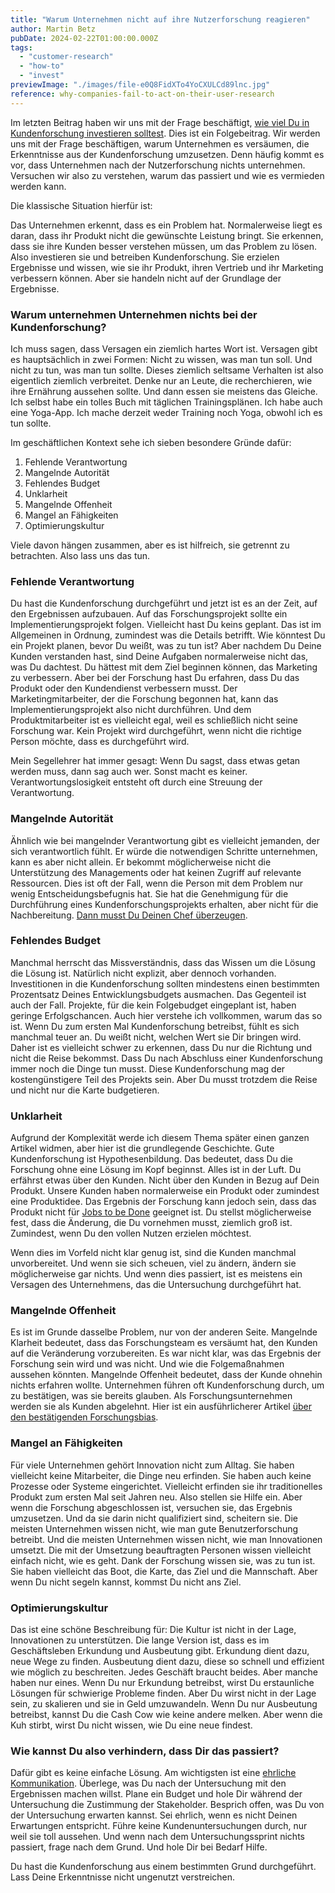 ```yaml
---
title: "Warum Unternehmen nicht auf ihre Nutzerforschung reagieren"
author: Martin Betz
pubDate: 2024-02-22T01:00:00.000Z
tags:
  - "customer-research"
  - "how-to"
  - "invest"
previewImage: "./images/file-e0Q8FidXTo4YoCXULCd89lnc.jpg"
reference: why-companies-fail-to-act-on-their-user-research
---
```


Im letzten Beitrag haben wir uns mit der Frage beschäftigt, [wie viel Du in Kundenforschung investieren solltest](/blog/wie-viel-sollte-ich-in-die-benutzerforschung-investieren). Dies ist ein Folgebeitrag. Wir werden uns mit der Frage beschäftigen, warum Unternehmen es versäumen, die Erkenntnisse aus der Kundenforschung umzusetzen. Denn häufig kommt es vor, dass Unternehmen nach der Nutzerforschung nichts unternehmen. Versuchen wir also zu verstehen, warum das passiert und wie es vermieden werden kann.

Die klassische Situation hierfür ist:

Das Unternehmen erkennt, dass es ein Problem hat. Normalerweise liegt es daran, dass ihr Produkt nicht die gewünschte Leistung bringt. Sie erkennen, dass sie ihre Kunden besser verstehen müssen, um das Problem zu lösen. Also investieren sie und betreiben Kundenforschung. Sie erzielen Ergebnisse und wissen, wie sie ihr Produkt, ihren Vertrieb und ihr Marketing verbessern können. Aber sie handeln nicht auf der Grundlage der Ergebnisse.

### Warum unternehmen Unternehmen nichts bei der Kundenforschung?

Ich muss sagen, dass Versagen ein ziemlich hartes Wort ist. Versagen gibt es hauptsächlich in zwei Formen: Nicht zu wissen, was man tun soll. Und nicht zu tun, was man tun sollte. Dieses ziemlich seltsame Verhalten ist also eigentlich ziemlich verbreitet. Denke nur an Leute, die recherchieren, wie ihre Ernährung aussehen sollte. Und dann essen sie meistens das Gleiche. Ich selbst habe ein tolles Buch mit täglichen Trainingsplänen. Ich habe auch eine Yoga-App. Ich mache derzeit weder Training noch Yoga, obwohl ich es tun sollte.

Im geschäftlichen Kontext sehe ich sieben besondere Gründe dafür:

1. Fehlende Verantwortung
2. Mangelnde Autorität
3. Fehlendes Budget
4. Unklarheit
5. Mangelnde Offenheit
6. Mangel an Fähigkeiten
7. Optimierungskultur

Viele davon hängen zusammen, aber es ist hilfreich, sie getrennt zu betrachten. Also lass uns das tun.

### Fehlende Verantwortung

Du hast die Kundenforschung durchgeführt und jetzt ist es an der Zeit, auf den Ergebnissen aufzubauen. Auf das Forschungsprojekt sollte ein Implementierungsprojekt folgen. Vielleicht hast Du keins geplant. Das ist im Allgemeinen in Ordnung, zumindest was die Details betrifft. Wie könntest Du ein Projekt planen, bevor Du weißt, was zu tun ist? Aber nachdem Du Deine Kunden verstanden hast, sind Deine Aufgaben normalerweise nicht das, was Du dachtest. Du hättest mit dem Ziel beginnen können, das Marketing zu verbessern. Aber bei der Forschung hast Du erfahren, dass Du das Produkt oder den Kundendienst verbessern musst. Der Marketingmitarbeiter, der die Forschung begonnen hat, kann das Implementierungsprojekt also nicht durchführen. Und dem Produktmitarbeiter ist es vielleicht egal, weil es schließlich nicht seine Forschung war. Kein Projekt wird durchgeführt, wenn nicht die richtige Person möchte, dass es durchgeführt wird.

Mein Segellehrer hat immer gesagt: Wenn Du sagst, dass etwas getan werden muss, dann sag auch wer. Sonst macht es keiner. Verantwortungslosigkeit entsteht oft durch eine Streuung der Verantwortung.

### Mangelnde Autorität

Ähnlich wie bei mangelnder Verantwortung gibt es vielleicht jemanden, der sich verantwortlich fühlt. Er würde die notwendigen Schritte unternehmen, kann es aber nicht allein. Er bekommt möglicherweise nicht die Unterstützung des Managements oder hat keinen Zugriff auf relevante Ressourcen. Dies ist oft der Fall, wenn die Person mit dem Problem nur wenig Entscheidungsbefugnis hat. Sie hat die Genehmigung für die Durchführung eines Kundenforschungsprojekts erhalten, aber nicht für die Nachbereitung. [Dann musst Du Deinen Chef überzeugen](/blog/wie-ueberzeugen-sie-ihren-chef).

### Fehlendes Budget

Manchmal herrscht das Missverständnis, dass das Wissen um die Lösung die Lösung ist. Natürlich nicht explizit, aber dennoch vorhanden. Investitionen in die Kundenforschung sollten mindestens einen bestimmten Prozentsatz Deines Entwicklungsbudgets ausmachen. Das Gegenteil ist auch der Fall. Projekte, für die kein Folgebudget eingeplant ist, haben geringe Erfolgschancen. Auch hier verstehe ich vollkommen, warum das so ist. Wenn Du zum ersten Mal Kundenforschung betreibst, fühlt es sich manchmal teuer an. Du weißt nicht, welchen Wert sie Dir bringen wird. Daher ist es vielleicht schwer zu erkennen, dass Du nur die Richtung und nicht die Reise bekommst. Dass Du nach Abschluss einer Kundenforschung immer noch die Dinge tun musst. Diese Kundenforschung mag der kostengünstigere Teil des Projekts sein. Aber Du musst trotzdem die Reise und nicht nur die Karte budgetieren.

### Unklarheit

Aufgrund der Komplexität werde ich diesem Thema später einen ganzen Artikel widmen, aber hier ist die grundlegende Geschichte. Gute Kundenforschung ist Hypothesenbildung. Das bedeutet, dass Du die Forschung ohne eine Lösung im Kopf beginnst. Alles ist in der Luft. Du erfährst etwas über den Kunden. Nicht über den Kunden in Bezug auf Dein Produkt. Unsere Kunden haben normalerweise ein Produkt oder zumindest eine Produktidee. Das Ergebnis der Forschung kann jedoch sein, dass das Produkt nicht für [Jobs to be Done](/blog/verstehen-die-zu-erledigenden-aufgaben-perspektive) geeignet ist. Du stellst möglicherweise fest, dass die Änderung, die Du vornehmen musst, ziemlich groß ist. Zumindest, wenn Du den vollen Nutzen erzielen möchtest.

Wenn dies im Vorfeld nicht klar genug ist, sind die Kunden manchmal unvorbereitet. Und wenn sie sich scheuen, viel zu ändern, ändern sie möglicherweise gar nichts. Und wenn dies passiert, ist es meistens ein Versagen des Unternehmens, das die Untersuchung durchgeführt hat.

### Mangelnde Offenheit

Es ist im Grunde dasselbe Problem, nur von der anderen Seite. Mangelnde Klarheit bedeutet, dass das Forschungsteam es versäumt hat, den Kunden auf die Veränderung vorzubereiten. Es war nicht klar, was das Ergebnis der Forschung sein wird und was nicht. Und wie die Folgemaßnahmen aussehen könnten. Mangelnde Offenheit bedeutet, dass der Kunde ohnehin nichts erfahren wollte. Unternehmen führen oft Kundenforschung durch, um zu bestätigen, was sie bereits glauben. Als Forschungsunternehmen werden sie als Kunden abgelehnt. Hier ist ein ausführlicherer Artikel [über den bestätigenden Forschungsbias](/blog/wie-vermeidet-man-den-bestaetigenden-forschungsbias).

### Mangel an Fähigkeiten

Für viele Unternehmen gehört Innovation nicht zum Alltag. Sie haben vielleicht keine Mitarbeiter, die Dinge neu erfinden. Sie haben auch keine Prozesse oder Systeme eingerichtet. Vielleicht erfinden sie ihr traditionelles Produkt zum ersten Mal seit Jahren neu. Also stellen sie Hilfe ein. Aber wenn die Forschung abgeschlossen ist, versuchen sie, das Ergebnis umzusetzen. Und da sie darin nicht qualifiziert sind, scheitern sie. Die meisten Unternehmen wissen nicht, wie man gute Benutzerforschung betreibt. Und die meisten Unternehmen wissen nicht, wie man Innovationen umsetzt. Die mit der Umsetzung beauftragten Personen wissen vielleicht einfach nicht, wie es geht. Dank der Forschung wissen sie, was zu tun ist. Sie haben vielleicht das Boot, die Karte, das Ziel und die Mannschaft. Aber wenn Du nicht segeln kannst, kommst Du nicht ans Ziel.

### Optimierungskultur

Das ist eine schöne Beschreibung für: Die Kultur ist nicht in der Lage, Innovationen zu unterstützen. Die lange Version ist, dass es im Geschäftsleben Erkundung und Ausbeutung gibt. Erkundung dient dazu, neue Wege zu finden. Ausbeutung dient dazu, diese so schnell und effizient wie möglich zu beschreiten. Jedes Geschäft braucht beides. Aber manche haben nur eines. Wenn Du nur Erkundung betreibst, wirst Du erstaunliche Lösungen für schwierige Probleme finden. Aber Du wirst nicht in der Lage sein, zu skalieren und sie in Geld umzuwandeln. Wenn Du nur Ausbeutung betreibst, kannst Du die Cash Cow wie keine andere melken. Aber wenn die Kuh stirbt, wirst Du nicht wissen, wie Du eine neue findest.

### Wie kannst Du also verhindern, dass Dir das passiert?

Dafür gibt es keine einfache Lösung. Am wichtigsten ist eine [ehrliche Kommunikation](/blog/deine-sprache-begrenzt-deine-erfolge). Überlege, was Du nach der Untersuchung mit den Ergebnissen machen willst. Plane ein Budget und hole Dir während der Untersuchung die Zustimmung der Stakeholder. Besprich offen, was Du von der Untersuchung erwarten kannst. Sei ehrlich, wenn es nicht Deinen Erwartungen entspricht. Führe keine Kundenuntersuchungen durch, nur weil sie toll aussehen. Und wenn nach dem Untersuchungssprint nichts passiert, frage nach dem Grund. Und hole Dir bei Bedarf Hilfe.

Du hast die Kundenforschung aus einem bestimmten Grund durchgeführt. Lass Deine Erkenntnisse nicht ungenutzt verstreichen.